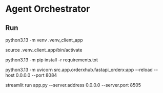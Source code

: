 # Agent Orchestrator

## Run
python3.13 -m venv .venv_client_app

source .venv_client_app/bin/activate   

python3.13 -m pip install -r requirements.txt  

python3.13 -m uvicorn src.app.orderxhub.fastapi_orderx:app --reload --host 0.0.0.0 --port 8084

streamlit run app.py --server.address 0.0.0.0 --server.port 8505   